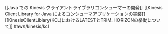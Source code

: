 [[Java での Kinesis クライアントライブラリコンシューマーの開発]]
[[Kinesis Client Library for Java によるコンシューマアプリケーションの実装]]
[[KinesisClientLiblary(KCL)におけるLATESTとTRIM_HORIZONの挙動について]]
#aws/kinesis/kcl
